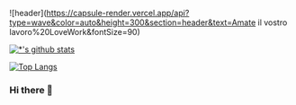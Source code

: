 ​![header](https://capsule-render.vercel.app/api?type=wave&color=auto&height=300&section=header&text=Amate il vostro lavoro%20LoveWork&fontSize=90)

[![*'s github stats](https://github-readme-stats.vercel.app/api?username=cyhwan0816&show_icons=true&theme=radical)](https://github.com/cyhwan0816)

[![Top Langs](https://github-readme-stats.vercel.app/api/top-langs/?username=cyhwan0816)](https://github.com/cyhwan0816/github-readme-stats)

### Hi there 👋
